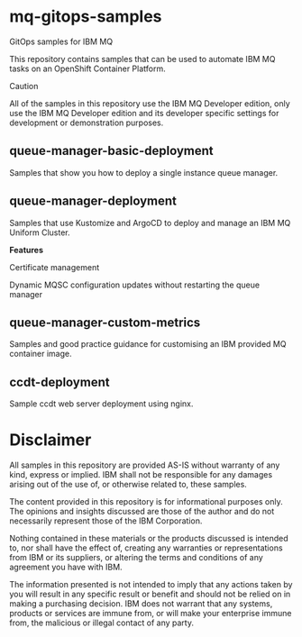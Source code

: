# mq-gitops-samples
GitOps samples for IBM MQ

This repository contains samples that can be used to automate IBM MQ tasks on an OpenShift Container Platform.  

> [!CAUTION]
> All of the samples in this repository use the IBM MQ Developer edition, only use the IBM MQ Developer edition and its developer specific settings for development or demonstration purposes.

## queue-manager-basic-deployment

Samples that show you how to deploy a single instance queue manager.  

## queue-manager-deployment

Samples that use Kustomize and ArgoCD to deploy and manage an IBM MQ Uniform Cluster.  

**Features**
  
Certificate management  
  
Dynamic MQSC configuration updates without restarting the queue manager  
  
## queue-manager-custom-metrics
  
Samples and good practice guidance for customising an IBM provided MQ container image.  

## ccdt-deployment
  
Sample ccdt web server deployment using nginx.  





# Disclaimer  
All samples in this repository are provided AS-IS without warranty of any kind, express or implied.  IBM shall not be responsible for any damages arising out of the use of, or otherwise related to, these samples.

The content provided in this repository is for informational purposes only. The opinions and insights discussed are those of the author and do not necessarily represent those of the IBM Corporation.

Nothing contained in these materials or the products discussed is intended to, nor shall have the effect of, creating any warranties or representations from IBM or its suppliers, or altering the terms and conditions of any agreement you have with IBM.

The information presented is not intended to imply that any actions taken by you will result in any specific result or benefit and should not be relied on in making a purchasing decision. IBM does not warrant that any systems, products or services are immune from, or will make your enterprise immune from, the malicious or illegal contact of any party.
